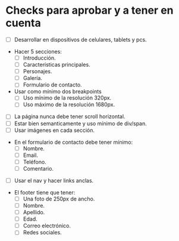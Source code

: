 # Checks para aprobar y a tener en cuenta
- [ ] Desarrollar en dispositivos de celulares, tablets y pcs.
- Hacer 5 secciones:
	- [ ] Introducción.
	- [ ] Características principales.
	- [ ] Personajes.
	- [ ] Galería.
	- [ ] Formulario de contacto.
- Usar como mínimo dos breakpoints
	- [ ] Uso mínimo de la resolución 320px.
	- [ ] Uso máximo de la resolución 1680px.
- [ ] La página nunca debe tener scroll horizontal.
- [ ] Estar bien semanticamente y uso mínimo de div/span.
- [ ] Usar imágenes en cada sección.
- En el formulario de contacto debe tener mínimo:
	- [ ] Nombre.
	- [ ] Email.
	- [ ] Teléfono.
	- [ ] Comentario.
- [ ] Usar el nav y hacer links anclas.
- El footer tiene que tener:
	- [ ] Una foto de 250px de ancho.
	- [ ] Nombre.
	- [ ] Apellido.
	- [ ] Edad.
	- [ ] Correo electrónico.
	- [ ] Redes sociales.